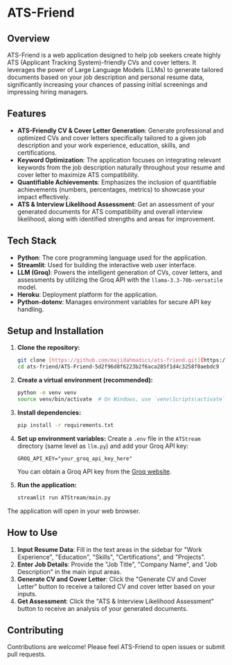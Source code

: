 # ATS-Friend

## Overview

ATS-Friend is a web application designed to help job seekers create highly ATS (Applicant Tracking System)-friendly CVs and cover letters. It leverages the power of Large Language Models (LLMs) to generate tailored documents based on your job description and personal resume data, significantly increasing your chances of passing initial screenings and impressing hiring managers.

## Features

* **ATS-Friendly CV & Cover Letter Generation**: Generate professional and optimized CVs and cover letters specifically tailored to a given job description and your work experience, education, skills, and certifications.
* **Keyword Optimization**: The application focuses on integrating relevant keywords from the job description naturally throughout your resume and cover letter to maximize ATS compatibility.
* **Quantifiable Achievements**: Emphasizes the inclusion of quantifiable achievements (numbers, percentages, metrics) to showcase your impact effectively.
* **ATS & Interview Likelihood Assessment**: Get an assessment of your generated documents for ATS compatibility and overall interview likelihood, along with identified strengths and areas for improvement.

## Tech Stack

* **Python**: The core programming language used for the application.
* **Streamlit**: Used for building the interactive web user interface.
* **LLM (Groq)**: Powers the intelligent generation of CVs, cover letters, and assessments by utilizing the Groq API with the `llama-3.3-70b-versatile` model.
* **Heroku**: Deployment platform for the application.
* **Python-dotenv**: Manages environment variables for secure API key handling.

## Setup and Installation

1.  **Clone the repository:**
    ```bash
    git clone [https://github.com/majidahmadics/ats-friend.git](https://github.com/majidahmadics/ats-friend.git)
    cd ats-friend/ATS-Friend-5d2f96d8f6223b2f6aca285f1d4c3258f0aebdc9
    ```

2.  **Create a virtual environment (recommended):**
    ```bash
    python -m venv venv
    source venv/bin/activate  # On Windows, use `venv\Scripts\activate`
    ```

3.  **Install dependencies:**
    ```bash
    pip install -r requirements.txt
    ```

4.  **Set up environment variables:**
    Create a `.env` file in the `ATStream` directory (same level as `llm.py`) and add your Groq API key:
    ```
    GROQ_API_KEY="your_groq_api_key_here"
    ```
    You can obtain a Groq API key from the [Groq website](https://console.groq.com/docs/api-keys).

5.  **Run the application:**
    ```bash
    streamlit run ATStream/main.py
    ```

The application will open in your web browser.

## How to Use

1.  **Input Resume Data**: Fill in the text areas in the sidebar for "Work Experience", "Education", "Skills", "Certifications", and "Projects".
2.  **Enter Job Details**: Provide the "Job Title", "Company Name", and "Job Description" in the main input areas.
3.  **Generate CV and Cover Letter**: Click the "Generate CV and Cover Letter" button to receive a tailored CV and cover letter based on your inputs.
4.  **Get Assessment**: Click the "ATS & Interview Likelihood Assessment" button to receive an analysis of your generated documents.

## Contributing

Contributions are welcome! Please feel ATS-Friend to open issues or submit pull requests.